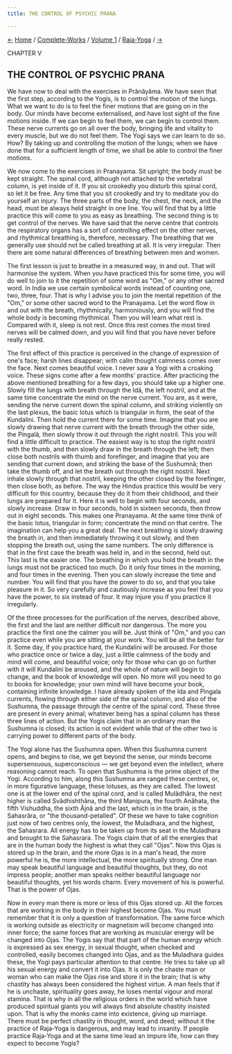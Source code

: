 ```yaml
---
title: THE CONTROL OF PSYCHIC PRANA

---
```

<div>

[←](the_psychic_prana.htm) [Home](../../../index.htm) /
[Complete-Works](../../complete_works.htm) / [Volume
1](../complete_works_v1_contents.htm) /
[Raja-Yoga](raja-yoga_contents.htm) / [→](pratyahara_and_dharana.htm)

  

CHAPTER V

## THE CONTROL OF PSYCHIC PRANA

We have now to deal with the exercises in Prânâyâma. We have seen that
the first step, according to the Yogis, is to control the motion of the
lungs. What we want to do is to feel the finer motions that are going on
in the body. Our minds have become externalised, and have lost sight of
the fine motions inside. If we can begin to feel them, we can begin to
control them. These nerve currents go on all over the body, bringing
life and vitality to every muscle, but we do not feel them. The Yogi
says we can learn to do so. How? By taking up and controlling the motion
of the lungs; when we have done that for a sufficient length of time, we
shall be able to control the finer motions.

We now come to the exercises in Pranayama. Sit upright; the body must be
kept straight. The spinal cord, although not attached to the vertebral
column, is yet inside of it. If you sit crookedly you disturb this
spinal cord, so let it be free. Any time that you sit crookedly and try
to meditate you do yourself an injury. The three parts of the body, the
chest, the neck, and the head, must be always held straight in one line.
You will find that by a little practice this will come to you as easy as
breathing. The second thing is to get control of the nerves. We have
said that the nerve centre that controls the respiratory organs has a
sort of controlling effect on the other nerves, and rhythmical breathing
is, therefore, necessary. The breathing that we generally use should not
be called breathing at all. It is very irregular. Then there are some
natural differences of breathing between men and women.

The first lesson is just to breathe in a measured way, in and out. That
will harmonise the system. When you have practiced this for some time,
you will do well to join to it the repetition of some word as "Om," or
any other sacred word. In India we use certain symbolical words instead
of counting one, two, three, four. That is why I advise you to join the
mental repetition of the "Om," or some other sacred word to the
Pranayama. Let the word flow in and out with the breath, rhythmically,
harmoniously, and you will find the whole body is becoming rhythmical.
Then you will learn what rest is. Compared with it, sleep is not rest.
Once this rest comes the most tired nerves will be calmed down, and you
will find that you have never before really rested.

The first effect of this practice is perceived in the change of
expression of one's face; harsh lines disappear; with calm thought
calmness comes over the face. Next comes beautiful voice. I never saw a
Yogi with a croaking voice. These signs come after a few months'
practice. After practicing the above mentioned breathing for a few days,
you should take up a higher one. Slowly fill the lungs with breath
through the Idâ, the left nostril, and at the same time concentrate the
mind on the nerve current. You are, as it were, sending the nerve
current down the spinal column, and striking violently on the last
plexus, the basic lotus which is triangular in form, the seat of the
Kundalini. Then hold the current there for some time. Imagine that you
are slowly drawing that nerve current with the breath through the other
side, the Pingalâ, then slowly throw it out through the right nostril.
This you will find a little difficult to practice. The easiest way is to
stop the right nostril with the thumb, and then slowly draw in the
breath through the left; then close both nostrils with thumb and
forefinger, and imagine that you are sending that current down, and
striking the base of the Sushumnâ; then take the thumb off, and let the
breath out through the right nostril. Next inhale slowly through that
nostril, keeping the other closed by the forefinger, then close both, as
before. The way the Hindus practice this would be very difficult for
this country, because they do it from their childhood, and their lungs
are prepared for it. Here it is well to begin with four seconds, and
slowly increase. Draw in four seconds, hold in sixteen seconds, then
throw out in eight seconds. This makes one Pranayama. At the same time
think of the basic lotus, triangular in form; concentrate the mind on
that centre. The imagination can help you a great deal. The next
breathing is slowly drawing the breath in, and then immediately throwing
it out slowly, and then stopping the breath out, using the same numbers.
The only difference is that in the first case the breath was held in,
and in the second, held out. This last is the easier one. The breathing
in which you hold the breath in the lungs must not be practiced too
much. Do it only four times in the morning, and four times in the
evening. Then you can slowly increase the time and number. You will find
that you have the power to do so, and that you take pleasure in it. So
very carefully and cautiously increase as you feel that you have the
power, to six instead of four. It may injure you if you practice it
irregularly.

Of the three processes for the purification of the nerves, described
above, the first and the last are neither difficult nor dangerous. The
more you practice the first one the calmer you will be. Just think of
"Om," and you can practice even while you are sitting at your work. You
will be all the better for it. Some day, if you practice hard, the
Kundalini will be aroused. For those who practice once or twice a day,
just a little calmness of the body and mind will come, and beautiful
voice; only for those who can go on further with it will Kundalini be
aroused, and the whole of nature will begin to change, and the book of
knowledge will open. No more will you need to go to books for knowledge;
your own mind will have become your book, containing infinite knowledge.
I have already spoken of the Ida and Pingala currents, flowing through
either side of the spinal column, and also of the Sushumna, the passage
through the centre of the spinal cord. These three are present in every
animal; whatever being has a spinal column has these three lines of
action. But the Yogis claim that in an ordinary man the Sushumna is
closed; its action is not evident while that of the other two is
carrying power to different parts of the body.

The Yogi alone has the Sushumna open. When this Sushumna current opens,
and begins to rise, we get beyond the sense, our minds become
supersensuous, superconscious — we get beyond even the intellect, where
reasoning cannot reach. To open that Sushumna is the prime object of the
Yogi. According to him, along this Sushumna are ranged these centres,
or, in more figurative language, these lotuses, as they are called. The
lowest one is at the lower end of the spinal cord, and is called
Mulâdhâra, the next higher is called Svâdhishthâna, the third Manipura,
the fourth Anâhata, the fifth Vishuddha, the sixth Âjnâ and the last,
which is in the brain, is the Sahasrâra, or "the thousand-petalled". Of
these we have to take cognition just now of two centres only, the
lowest, the Muladhara, and the highest, the Sahasrara. All energy has to
be taken up from its seat in the Muladhara and brought to the Sahasrara.
The Yogis claim that of all the energies that are in the human body the
highest is what they call "Ojas". Now this Ojas is stored up in the
brain, and the more Ojas is in a man's head, the more powerful he is,
the more intellectual, the more spiritually strong. One man may speak
beautiful language and beautiful thoughts, but they, do not impress
people; another man speaks neither beautiful language nor beautiful
thoughts, yet his words charm. Every movement of his is powerful. That
is the power of Ojas.

Now in every man there is more or less of this Ojas stored up. All the
forces that are working in the body in their highest become Ojas. You
must remember that it is only a question of transformation. The same
force which is working outside as electricity or magnetism will become
changed into inner force; the same forces that are working as muscular
energy will be changed into Ojas. The Yogis say that that part of the
human energy which is expressed as sex energy, in sexual thought, when
checked and controlled, easily becomes changed into Ojas, and as the
Muladhara guides these, the Yogi pays particular attention to that
centre. He tries to take up all his sexual energy and convert it into
Ojas. It is only the chaste man or woman who can make the Ojas rise and
store it in the brain; that is why chastity has always been considered
the highest virtue. A man feels that if he is unchaste, spirituality
goes away, he loses mental vigour and moral stamina. That is why in all
the religious orders in the world which have produced spiritual giants
you will always find absolute chastity insisted upon. That is why the
monks came into existence, giving up marriage. There must be perfect
chastity in thought, word, and deed; without it the practice of
Raja-Yoga is dangerous, and may lead to insanity. If people practice
Raja-Yoga and at the same time lead an impure life, how can they expect
to become Yogis?

</div>
